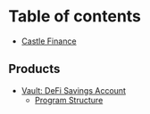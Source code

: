 # Table of contents

* [Castle Finance](README.md)

## Products

* [Vault: DeFi Savings Account](products/vault-defi-savings-account/README.md)
  * [Program Structure](products/vault-defi-savings-account/program-structure.md)
